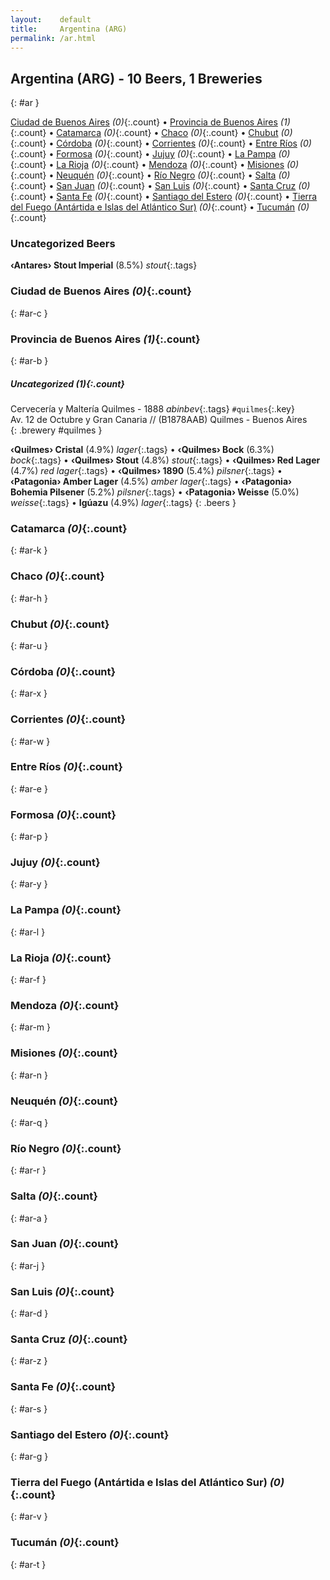 ```yaml
---
layout:    default
title:     Argentina (ARG)
permalink: /ar.html
---
```


## Argentina (ARG) - 10 Beers, 1 Breweries
{: #ar }


[Ciudad de Buenos Aires](#ar-c) _(0)_{:.count} • [Provincia de Buenos Aires](#ar-b) _(1)_{:.count} • [Catamarca](#ar-k) _(0)_{:.count} • [Chaco](#ar-h) _(0)_{:.count} • [Chubut](#ar-u) _(0)_{:.count} • [Córdoba](#ar-x) _(0)_{:.count} • [Corrientes](#ar-w) _(0)_{:.count} • [Entre Ríos](#ar-e) _(0)_{:.count} • [Formosa](#ar-p) _(0)_{:.count} • [Jujuy](#ar-y) _(0)_{:.count} • [La Pampa](#ar-l) _(0)_{:.count} • [La Rioja](#ar-f) _(0)_{:.count} • [Mendoza](#ar-m) _(0)_{:.count} • [Misiones](#ar-n) _(0)_{:.count} • [Neuquén](#ar-q) _(0)_{:.count} • [Río Negro](#ar-r) _(0)_{:.count} • [Salta](#ar-a) _(0)_{:.count} • [San Juan](#ar-j) _(0)_{:.count} • [San Luis](#ar-d) _(0)_{:.count} • [Santa Cruz](#ar-z) _(0)_{:.count} • [Santa Fe](#ar-s) _(0)_{:.count} • [Santiago del Estero](#ar-g) _(0)_{:.count} • [Tierra del Fuego (Antártida e Islas del Atlántico Sur)](#ar-v) _(0)_{:.count} • [Tucumán](#ar-t) _(0)_{:.count}

### Uncategorized Beers

**‹Antares› Stout Imperial** (8.5%) _stout_{:.tags} 




### Ciudad de Buenos Aires _(0)_{:.count}
{: #ar-c }







### Provincia de Buenos Aires _(1)_{:.count}
{: #ar-b }





##### Uncategorized _(1)_{:.count}


 Cervecería y Maltería Quilmes  - 1888  _abinbev_{:.tags} `#quilmes`{:.key} <br>
Av. 12 de Octubre y Gran Canaria // (B1878AAB) Quilmes - Buenos Aires  <br>
{: .brewery #quilmes }

**‹Quilmes› Cristal** (4.9%) _lager_{:.tags}  • 
**‹Quilmes› Bock** (6.3%) _bock_{:.tags}  • 
**‹Quilmes› Stout** (4.8%) _stout_{:.tags}  • 
**‹Quilmes› Red Lager** (4.7%) _red lager_{:.tags}  • 
**‹Quilmes› 1890** (5.4%) _pilsner_{:.tags}  • 
**‹Patagonia› Amber Lager** (4.5%) _amber lager_{:.tags}  • 
**‹Patagonia› Bohemia Pilsener** (5.2%) _pilsner_{:.tags}  • 
**‹Patagonia› Weisse** (5.0%) _weisse_{:.tags}  • 
**Igúazu** (4.9%) _lager_{:.tags} 
{: .beers }



### Catamarca _(0)_{:.count}
{: #ar-k }







### Chaco _(0)_{:.count}
{: #ar-h }







### Chubut _(0)_{:.count}
{: #ar-u }







### Córdoba _(0)_{:.count}
{: #ar-x }







### Corrientes _(0)_{:.count}
{: #ar-w }







### Entre Ríos _(0)_{:.count}
{: #ar-e }







### Formosa _(0)_{:.count}
{: #ar-p }







### Jujuy _(0)_{:.count}
{: #ar-y }







### La Pampa _(0)_{:.count}
{: #ar-l }







### La Rioja _(0)_{:.count}
{: #ar-f }







### Mendoza _(0)_{:.count}
{: #ar-m }







### Misiones _(0)_{:.count}
{: #ar-n }







### Neuquén _(0)_{:.count}
{: #ar-q }







### Río Negro _(0)_{:.count}
{: #ar-r }







### Salta _(0)_{:.count}
{: #ar-a }







### San Juan _(0)_{:.count}
{: #ar-j }







### San Luis _(0)_{:.count}
{: #ar-d }







### Santa Cruz _(0)_{:.count}
{: #ar-z }







### Santa Fe _(0)_{:.count}
{: #ar-s }







### Santiago del Estero _(0)_{:.count}
{: #ar-g }







### Tierra del Fuego (Antártida e Islas del Atlántico Sur) _(0)_{:.count}
{: #ar-v }







### Tucumán _(0)_{:.count}
{: #ar-t }






 
